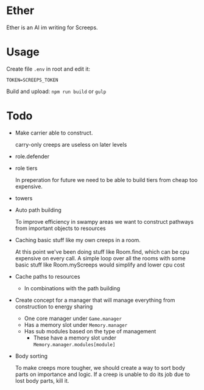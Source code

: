 # Ether

Ether is an AI im writing for Screeps.

# Usage

Create file `.env` in root and edit it:
```
TOKEN=SCREEPS_TOKEN
```

Build and upload: `npm run build` or `gulp`

# Todo

- Make carrier able to construct. 
	
	carry-only creeps are useless on later levels

- role.defender
- role tiers
	
	In preperation for future we need to be able to build tiers from cheap too expensive.

- towers
- Auto path building

	To improve efficiency in swampy areas we want to construct pathways from important objects to resources

- Caching basic stuff like my own creeps in a room.

	At this point we've been doing stuff like Room.find, which can be cpu expensive on every call. A simple loop over all the rooms with some basic stuff like Room.myScreeps would simplify and lower cpu cost

- Cache paths to resources
	- In combinations with the path building

- Create concept for a manager that will manage everything from construction to energy sharing
	- One core manager under `Game.manager`
	- Has a memory slot under `Memory.manager`
	- Has sub modules based on the type of management
		- These have a memory slot under `Memory.manager.modules[module]`

- Body sorting

	To make creeps more tougher, we should create a way to sort body parts on importance and logic.
	If a creep is unable to do its job due to lost body parts, kill it.
